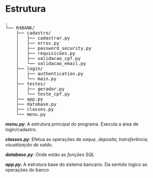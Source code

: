 # Estrutura

<pre>
.
└── R4BANK/
    ├── cadastro/
    │   ├── cadastrar.py
    │   ├── erros.py
    │   ├── password_security.py
    │   ├── requisicoes.py
    │   ├── validacao_cpf.py
    │   └── validacao_email.py
    ├── login/
    │   ├── authentication.py
    │   └── main.py
    ├── testes/
    │   ├── gerador.py
    │   └── teste_cpf.py
    ├── app.py
    ├── database.py
    ├── classes.py
    └── menu.py
</pre>

***menu.py***: A estrutura principal do programa. Executa a área de login/cadastro.

***classes.py***: Efetua as operações de _saque, deposito, transferência, visualização de saldo_.

***database.py***: Onde estão as _funções SQL_

***app.py***: A estrutura base do sistema bancario. Da sentido logico as operações do banco


